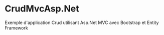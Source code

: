 # CrudMvcAsp.Net 

Exemple d'application Crud utilisant Asp.Net MVC avec Bootstrap et Entity Framework
